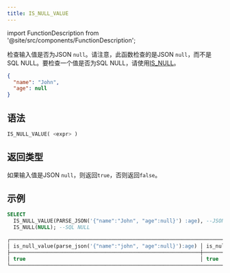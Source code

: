 ```yaml
---
title: IS_NULL_VALUE
---
```

import FunctionDescription from '@site/src/components/FunctionDescription';

<FunctionDescription description="引入或更新版本：v1.2.368"/>

检查输入值是否为JSON `null`。请注意，此函数检查的是JSON `null`，而不是SQL NULL。要检查一个值是否为SQL NULL，请使用[IS_NULL](../03-conditional-functions/is-null.md)。

```json title='JSON null 示例：'
{
  "name": "John",
  "age": null
}   
```

## 语法

```sql
IS_NULL_VALUE( <expr> )
```

## 返回类型

如果输入值是JSON `null`，则返回`true`，否则返回`false`。

## 示例

```sql
SELECT
  IS_NULL_VALUE(PARSE_JSON('{"name":"John", "age":null}') :age), --JSON null
  IS_NULL(NULL); --SQL NULL

┌──────────────────────────────────────────────────────────────────────────────┐
│ is_null_value(parse_json('{"name":"john", "age":null}'):age) │ is_null(null) │
├──────────────────────────────────────────────────────────────┼───────────────┤
│ true                                                         │ true          │
└──────────────────────────────────────────────────────────────────────────────┘
```